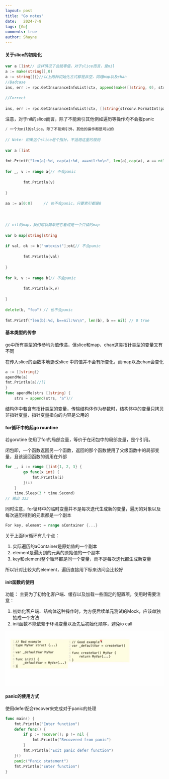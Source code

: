 ```yaml
---
layout: post
title: "Go notes"
date:   2024-7-9
tags: [Go]
comments: true
author: Shayne
---
```

#### 关于slice的初始化

```go
var a []int// 这样情况下会赋零值，对于slice而言，是nil
a := make(string[],0)
a := string[]{}//以上两种初始化方式都是非空，同理map以及chan
//Badcase
ins, err := rpc.GetInsuranceInfoList(ctx, append(make([]string, 0), strconv.FormatInt(parentOrderId, 10)), orderInfo.UserId)

//Correct

ins, err := rpc.GetInsuranceInfoList(ctx, []string{strconv.FormatInt(parentOrderId, 10)},
```

注意，对于nil的slice而言，除了不能索引其他例如遍历等操作均不会报panic

```go
/ 一个为nil的slice，除了不能索引外，其他的操作都是可以的

// Note: 如果这个slice是个指针，不适用这里的规则

var a []int  

fmt.Printf("len(a):%d, cap(a):%d, a==nil:%v\n", len(a),cap(a), a == nil) //0 0 true

for _, v := range a{// 不会panic

        fmt.Println(v) 

}

aa := a[0:0]     // 也不会panic，只要索引都是0



// nil的map，我们可以简单把它看成是一个只读的map

var b map[string]string

if val, ok := b["notexist"];ok{// 不会panic

        fmt.Println(val)

}

for k, v := range b{// 不会panic

        fmt.Println(k,v)

}

delete(b, "foo") // 也不会panic

fmt.Printf("len(b):%d, b==nil:%v\n", len(b), b == nil) // 0 true
```

#### 基本类型的传参

go中所有类型的传参均为值传递，但slice和map、chan这类指针类型的变量又有不同

在传入slice的函数本地更改slice 中的值并不会有所变化，而map以及chan会变化

```go
a := []string{}
apendMe(a)
fmt.Println(a)//[]
}
func apendMe(strs []string) {
	strs = append(strs, "a")//

```

结构体中若含有指针类型的变量，传输结构体作为参数时，结构体中的变量只拷贝非指针变量，指针变量指向的内容是公用的

#### for循环中的起go rountine

若gorutine 使用了for的局部变量，等价于在闭包中的局部变量，是个引用。

闭包即，一个函数返回另一个函数，返回的那个函数使用了父级函数中的局部变量，且该返回函数的调用在外部

```go
for _, i := range []int{1, 2, 3} {
		go func(x int) {
			fmt.Println(i)
		}(i)
	}
	time.Sleep(3 * time.Second)
// 输出 333
```

同时注意，for循环中的临时变量并不是每次迭代生成新的变量，遍历的对象以及每次遍历得到的元素都是一个副本

```go
For key, element = range aContainer {...}
```

关于上面for循环有几个点：

1. 实际遍历的aContainer是原始值的一个副本
2. element是遍历到的元素的原始值的一个副本
3. key和element整个循环都是同一个变量，而不是每次迭代都生成新变量

所以针对比较大的element，遍历直接用下标来访问会比较好

#### init函数的使用

功能： 主要为了初始化客户端、缓存以及加载一些固定的配置项，使用时需要注意：

1. 初始化客户端、结构体这种操作时，为方便后续单元测试的Mock，应该单独抽成一个方法
2. init函数不能依赖于环境变量以及先后初始化顺序，避免io call

![20240710112431](https://raw.githubusercontent.com/shayne98/Figure-Bed/main/blog/20240710112431.png)

#### panic的使用方式

使用defer配合recover来完成对于panic的处理

```go
func main() {
	fmt.Println("Enter function")
	defer func() {
		if p := recover(); p != nil {
			fmt.Println("Recovered from panic")
		}
		fmt.Println("Exit panic defer function")
	}()
	panic("Panic statement")
	fmt.Println("Enter function")
}
```
